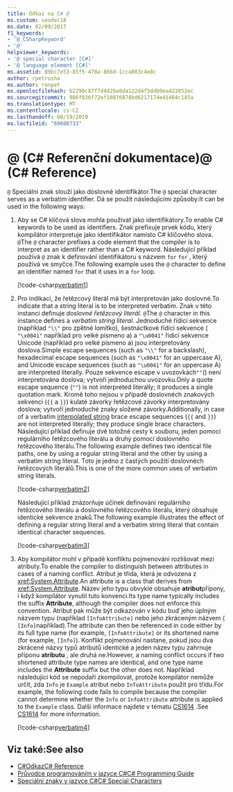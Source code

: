 ```yaml
---
title: Odkaz na C# @
ms.custom: seodec18
ms.date: 02/09/2017
f1_keywords:
- '@_CSharpKeyword'
- '@'
helpviewer_keywords:
- '@ special character [C#]'
- '@ language element [C#]'
ms.assetid: 89bc7e53-85f5-478a-866d-1cca003c4e8c
author: rpetrusha
ms.author: ronpet
ms.openlocfilehash: b2290c87f7d4d2ba8da122d4f5ddb9ea423852ec
ms.sourcegitcommit: 986f836f72ef10876878bd6217174e41464c145a
ms.translationtype: MT
ms.contentlocale: cs-CZ
ms.lasthandoff: 08/19/2019
ms.locfileid: "69608733"
---
```

# <a name="-c-reference"></a><span data-ttu-id="78fe6-102">@ (C# Referenční dokumentace)</span><span class="sxs-lookup"><span data-stu-id="78fe6-102">@ (C# Reference)</span></span>

<span data-ttu-id="78fe6-103">`@` Speciální znak slouží jako doslovné identifikátor.</span><span class="sxs-lookup"><span data-stu-id="78fe6-103">The `@` special character serves as a verbatim identifier.</span></span> <span data-ttu-id="78fe6-104">Dá se použít následujícími způsoby:</span><span class="sxs-lookup"><span data-stu-id="78fe6-104">It can be used in the following ways:</span></span>

1. <span data-ttu-id="78fe6-105">Aby se C# klíčová slova mohla používat jako identifikátory.</span><span class="sxs-lookup"><span data-stu-id="78fe6-105">To enable C# keywords to be used as identifiers.</span></span> <span data-ttu-id="78fe6-106">Znak prefixuje prvek kódu, který kompilátor interpretuje jako identifikátor namísto C# klíčového slova. `@`</span><span class="sxs-lookup"><span data-stu-id="78fe6-106">The `@` character prefixes a code element that the compiler is to interpret as an identifier rather than a C# keyword.</span></span> <span data-ttu-id="78fe6-107">Následující příklad používá `@` znak k definování identifikátoru s názvem `for` `for` , který používá ve smyčce.</span><span class="sxs-lookup"><span data-stu-id="78fe6-107">The following example uses the `@` character to define an identifier named `for` that it uses in a `for` loop.</span></span>

   [!code-csharp[verbatim1](../../../../samples/snippets/csharp/language-reference/keywords/verbatim1.cs#1)]

1. <span data-ttu-id="78fe6-108">Pro indikaci, že řetězcový literál má být interpretován jako doslovné.</span><span class="sxs-lookup"><span data-stu-id="78fe6-108">To indicate that a string literal is to be interpreted verbatim.</span></span> <span data-ttu-id="78fe6-109">Znak v této instanci definuje *doslovné řetězcový literál.* `@`</span><span class="sxs-lookup"><span data-stu-id="78fe6-109">The `@` character in this instance defines a *verbatim string literal*.</span></span> <span data-ttu-id="78fe6-110">Jednoduché řídicí sekvence (například `"\\"` pro zpětné lomítko), šestnáctkové řídicí sekvence ( `"\x0041"` například pro velké písmeno a) a `"\u0041"` řídicí sekvence Unicode (například pro velké písmeno a) jsou interpretovány doslova.</span><span class="sxs-lookup"><span data-stu-id="78fe6-110">Simple escape sequences (such as `"\\"` for a backslash), hexadecimal escape sequences (such as `"\x0041"` for an uppercase A), and Unicode escape sequences (such as `"\u0041"` for an uppercase A) are interpreted literally.</span></span> <span data-ttu-id="78fe6-111">Pouze sekvence escape v uvozovkách`""`() není interpretována doslova; vytvoří jednoduchou uvozovku.</span><span class="sxs-lookup"><span data-stu-id="78fe6-111">Only a quote escape sequence (`""`) is not interpreted literally; it produces a single quotation mark.</span></span> <span data-ttu-id="78fe6-112">Kromě toho nejsou v případě doslovnéch [](interpolated.md) znakových sekvencí (`{{` a `}}`) kulaté závorky řetězcové závorky interpretovány doslova; vytvoří jednoduché znaky složené závorky.</span><span class="sxs-lookup"><span data-stu-id="78fe6-112">Additionally, in case of a verbatim [interpolated string](interpolated.md) brace escape sequences (`{{` and `}}`) are not interpreted literally; they produce single brace characters.</span></span> <span data-ttu-id="78fe6-113">Následující příklad definuje dvě totožné cesty k souboru, jeden pomocí regulárního řetězcového literálu a druhý pomocí doslovného řetězcového literálu.</span><span class="sxs-lookup"><span data-stu-id="78fe6-113">The following example defines two identical file paths, one by using a regular string literal and the other by using a verbatim string literal.</span></span> <span data-ttu-id="78fe6-114">Toto je jedno z častých použití doslovnéch řetězcových literálů.</span><span class="sxs-lookup"><span data-stu-id="78fe6-114">This is one of the more common uses of verbatim string literals.</span></span>

   [!code-csharp[verbatim2](../../../../samples/snippets/csharp/language-reference/keywords/verbatim1.cs#2)]

   <span data-ttu-id="78fe6-115">Následující příklad znázorňuje účinek definování regulárního řetězcového literálu a doslovného řetězcového literálu, který obsahuje identické sekvence znaků.</span><span class="sxs-lookup"><span data-stu-id="78fe6-115">The following example illustrates the effect of defining a regular string literal and a verbatim string literal that contain identical character sequences.</span></span>

   [!code-csharp[verbatim3](../../../../samples/snippets/csharp/language-reference/keywords/verbatim1.cs#3)]

1. <span data-ttu-id="78fe6-116">Aby kompilátor mohl v případě konfliktu pojmenování rozlišovat mezi atributy.</span><span class="sxs-lookup"><span data-stu-id="78fe6-116">To enable the compiler to distinguish between attributes in cases of a naming conflict.</span></span> <span data-ttu-id="78fe6-117">Atribut je třída, která je odvozena z <xref:System.Attribute>.</span><span class="sxs-lookup"><span data-stu-id="78fe6-117">An attribute is a class that derives from <xref:System.Attribute>.</span></span> <span data-ttu-id="78fe6-118">Název jeho typu obvykle obsahuje **atribut**přípony, i když kompilátor vynutil tuto konvenci.</span><span class="sxs-lookup"><span data-stu-id="78fe6-118">Its type name typically includes the suffix **Attribute**, although the compiler does not enforce this convention.</span></span> <span data-ttu-id="78fe6-119">Atribut pak může být odkazován v kódu buď jeho úplným názvem typu (například `[InfoAttribute]` nebo jeho zkráceným názvem ( `[Info]`například).</span><span class="sxs-lookup"><span data-stu-id="78fe6-119">The attribute can then be referenced in code either by its full type name (for example, `[InfoAttribute]` or its shortened name (for example, `[Info]`).</span></span> <span data-ttu-id="78fe6-120">Konflikt pojmenování nastane, pokud jsou dva zkrácené názvy typů atributů identické a jeden název typu zahrnuje příponu **atributu** , ale druhá ne.</span><span class="sxs-lookup"><span data-stu-id="78fe6-120">However, a naming conflict occurs if two shortened attribute type names are identical, and one type name includes the **Attribute** suffix but the other does not.</span></span> <span data-ttu-id="78fe6-121">Například následující kód se nepodaří zkompilovat, protože kompilátor nemůže určit, zda `Info` je `Example` atribut nebo `InfoAttribute` použit pro třídu.</span><span class="sxs-lookup"><span data-stu-id="78fe6-121">For example, the following code fails to compile because the compiler cannot determine whether the `Info` or `InfoAttribute` attribute is applied to the `Example` class.</span></span> <span data-ttu-id="78fe6-122">Další informace najdete v tématu [CS1614](../compiler-messages/cs1614.md) .</span><span class="sxs-lookup"><span data-stu-id="78fe6-122">See [CS1614](../compiler-messages/cs1614.md) for more information.</span></span>

   [!code-csharp[verbatim4](../../../../samples/snippets/csharp/language-reference/keywords/verbatim2.cs#1)]

## <a name="see-also"></a><span data-ttu-id="78fe6-123">Viz také:</span><span class="sxs-lookup"><span data-stu-id="78fe6-123">See also</span></span>

- [<span data-ttu-id="78fe6-124">C#Odkaz</span><span class="sxs-lookup"><span data-stu-id="78fe6-124">C# Reference</span></span>](../index.md)
- [<span data-ttu-id="78fe6-125">Průvodce programováním v jazyce C#</span><span class="sxs-lookup"><span data-stu-id="78fe6-125">C# Programming Guide</span></span>](../../programming-guide/index.md)
- [<span data-ttu-id="78fe6-126">Speciální znaky v jazyce C#</span><span class="sxs-lookup"><span data-stu-id="78fe6-126">C# Special Characters</span></span>](./index.md)
